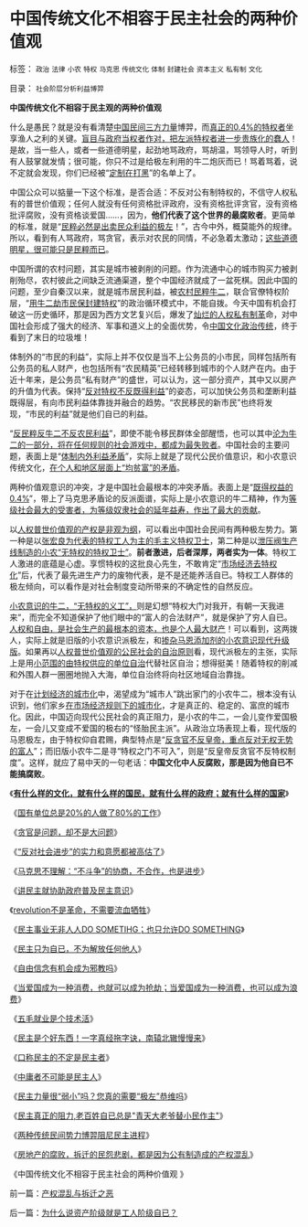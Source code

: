# 中国传统文化不相容于民主社会的两种价值观

标签： `政治` `法律` `小农` `特权` `马克思` `传统文化` `体制` `封建社会` `资本主义` `私有制` `文化` 

目录： `社会阶层分析利益博羿`

**中国传统文化不相容于民主观的两种价值观**

什么是愚民？就是没有看清楚[中国民间三方力量](../../../2009/10/13/城市平民利益一直经受着联合打击.md)博羿，而[真正的0.4%的特权者](http://blog.sina.com.cn/s/blog_5563a64d0100e39c.html)坐享渔人之利的关键。[盲目与政府当权者作对，把左派特权者进一步贵族化的蠢人](../../../2010/1/7/讲民主就协助政府普及民主意识.md)！是故，当一些人，或者一些道德明星，起劲地骂政府，骂胡温，骂领导人时，听到有人鼓掌就发情；很可能，你只不过是给极左利用的牛二炮灰而已！骂着骂着，说不定就会发现，你们已经被“[定制在打黑](../../../2009/10/11/可以定制的打黑.md)”的名单上了。

中国公众可以掂量一下这个标准，是否合适：不反对公有制特权的，不信守人权私有的普世价值观；任何人就没有任何资格批评政府，没有资格批评贪官，没有资格批评腐败，没有资格谈爱国……，因为，**他们代表了这个世界的最腐败者**。更简单的标准，就是“[民粹必然是出卖民众利益的极左](../../../2009/9/24/为什么说民粹就是极左.md)！”，古今中外，概莫能外的规律。所以，看到有人骂政府，骂贪官，表示对农民的同情，不必急着太激动；[这些道德明星，很可能只是民粹而已](../../../2009/9/28/示形于外实侵于内的爱国道德明星.md)。

中国所谓的农村问题，其实是城市被剥削的问题。作为流通中心的城市购买力被剥削殆尽，农村彼此之间缺乏流通渠道，整个中国经济就成了一盆死棋。因此中国的问题，至少自秦汉以来，就是城市居民利益，被[农村民粹牛二](../../../2009/8/26/仇富的牛二没前途.md)，联合官僚特权阶层，“[用牛二劫市民保封建特权](../../../2009/10/13/两千年社稷延寿之九字真言.md)”的政治循环模式中，不能自拨。今天中国有机会打破这一历史循环，那是因为西方文艺复兴后，爆发了[灿烂的人权私有制革](../../../2009/9/5/私有制是全人类老百姓奋斗五千年的革命成果.md)命，对中国社会形成了强大的经济、军事和道义上的全面优势，令[中国文化政治传统](../../../2009/6/22/国学儒教的科学精华在无私的服从美德.md)，终于看到了末日的垃圾堆！

体制外的“市民的利益”，实际上并不仅仅是当不上公务员的小市民，同样包括所有公务员的私人财产，也包括所有“农民精英”已经转移到城市的个人财产在内。由于近十年来，是公务员“私有财产”的盛世，可以认为，这一部分资产，其中又以房产的升值为代表。保持“[反对特权不反既得利益](../../../2009/8/28/反既得利益即“反利益可得”.md)”的姿态，可以加快公务员和垄断利益既得层，有向市民利益体靠拢并融合的趋势。“农民移民的新市民”也终将发现，“市民的利益”就是他们自已的利益。

“[反民粹反牛二不反农民利益](../../../2009/3/8/社区自治同时保护城市和农村居民的根本利益！.md)”，即使不能令移民群体全部醒悟，也可以其中[沦为牛二的一部分，将在任何规则的社会游戏中，都成为最失败者](../../../2009/8/26/仇富的牛二没前途.md)。中国社会的主要问题，表面上是“[体制内外利益矛盾](../../../2009/8/10/主要矛盾很可能就是体制内外的矛盾.md)”，实际上就是了现代公民价值意识，和小农意识传统文化，[在个人和地区层面上“均贫富”的矛盾](../../../2009/10/26/地区差别是户籍制度合理性的充分理由.md)。

两种价值观意识的冲突，才是中国社会最根本的冲突矛盾。表面上是“[既得权益的0.4%](http://blog.sina.com.cn/s/blog_5563a64d0100e39c.html)”，带上了马克思矛盾论的反派面谱，实际上是小农意识的牛二精神，作为[等级社会最大的受害者，为等级奴隶社会的延年益寿，作出了最大的贡献](../../../2008/10/16/极力维护不公平制度的是受害者自已.md)。

以[人权普世价值观的产权是非观为纲](../../../2009/11/14/正义感也可以变得非常可怕.md)，可以看出中国社会民间有两种极左势力。第一种是以[张宏良为代表的特权工人为主的毛主义特权卫士](http://darthvad.blog.sohu.com/132102470.html)，第二种是以[泄压阀生产线制造的小农“无特权的特权卫士”](../../../2009/10/25/特权卫士生产线和怪胎民主派.md)。**前者激进，后者深厚，两者实为一体**。特权工人激进的底蕴是心虚。享惯特权的这批良心先生，不敢肯定“[市场经济去特权化](http://blog.sina.com.cn/s/blog_5563a64d0100dxms.html)”后，代表了最先进生产力的废物代表，是不是还能养活自已。特权工人群体的极左倾向，可以看作是对社会制度变动所带来的不确定性的自然反应。

[小农意识的牛二，“无特权的义工”，](../../../2009/11/14/小农历史经济中形成的“一无所有”的小农意识.md)则是幻想“特权大门对我开，有朝一天我进来”，而完全不知道保护了他们眼中的“富人的合法财产”，就是保护了穷人自已。[人权和自由，是社会生产的最根本的资本，也是个人最大财产](../../../2009/9/8/人权和自由对你确实有价值吗？.md)！可以看到，这两拨人，实际上就是旧版的小农意识派极左，和[掺杂马恩添加剂的小农意识现代升级版](../../../2009/6/26/马恩主义为什么适合移植入中国传统社会.md)。如果再以[人权普世价值观的公民社会的自治原则](../../../2009/3/5/社区自治是人权保障的条件，小政府的前提.md)看，现代派极左的主张，实际上是用[小范围的由特权供应的单位自治](../../../2009/6/23/官民二元本质上“单位自治”.md)代替社区自治；想得挺美！随着特权的削减和外围人群一圈圈地抛入大海，单位自治终将向社区地域自治靠拢。

对于在[计划经济的城市化](../../../2009/10/28/计划经济的城市化只会适得其反.md)中，渴望成为“城市人”跳出家门的小农牛二，根本没有认识到，他们家乡[在市场经济规则下的城市化](../../../2009/9/19/农村：市场流通物流法制和人权欠发达地区.md)，才是真正的、稳定的、富庶的城市化。因此，中国迈向现代公民社会的真正阻力，是小农的牛二，一会儿变作爱国极左，一会儿又变成不爱国的极右的“怪胎民主派”。从政治立场表现上看，现代版的马恩极左，由于特权仰自君赐，典型特点是“[反贪官不反皇帝，重点反对无权无势的富人](http://blog.sina.com.cn/s/blog_5563a64d0100gfhs.html)”；而旧版小农牛二是寻“特权之门不可入”，则是“反皇帝反贪官不反特权制度”。这样，就应了易中天的一句老话：**中国文化中人反腐败，那是因为他自已不能搞腐败**。

《[**有什么样的文化，就有什么样的国民，就有什么样的政府；就有什么样的国家**](../../../2009/12/31/有什么样的文化，就有什么样的国民.md)》

《[国有单位总是20%的人做了80%的工作](../../../2009/12/30/国有单位总是20%的人做了80%的工作.md)》

《[贪官是问题，却不是大问题](../../../2010/1/4/贪官是问题，却不是大问题.md)》

《[“反对社会进步”的实力和意愿都被高估了](../../../2010/1/5/“反对社会进步”的实力和意愿都被高估了.md)》

《[马克思不理解：“不斗争”的协商，不合作，也是进步](../../../2010/1/6/“不斗争”是社会进步的主要手段.md)》

《[讲民主就协助政府普及民主意识](../../../2010/1/7/讲民主就协助政府普及民主意识.md)》

《[revolution不是革命，不需要流血牺牲](../../../2010/1/9/revolution不是革命，不需要流血牺牲.md)》

《[民主事业无非人人DO SOMETIHG；也只允许DO SOMETHING](../../../2010/1/10/民主事业无非人人DO&nbsp;SOMETIHG.md)》

《[民主只为自已，不为解放任何他人](http://blog.sina.com.cn/s/blog_5563a64d0100getp.html)》

《[自由信念有机会成为邪教吗](../../../2010/1/11/自由信念有机会成为邪教吗.md)》

《[当爱国成为一种消费，也就可以成为抢劫；当爱国成为一种消费，也可以成为浪费](../../../2010/1/11/当爱国成为一种消费.md)》

《[五毛就业是个技术活](../../../2010/1/13/五毛就业是个技术活.md)》

《[民主是个好东西！一字真经拖字诀，南辕北辙慢慢来](../../../2010/1/13/一字真经拖字诀，南辕北辙慢慢来.md)》

《[口称民主的不定是民主者](http://blog.sina.com.cn/s/blog_5563a64d0100gfhs.html)》

《[中庸者不可能是民主人](../../../2010/1/13/中庸者不可能是民主人.md)》

《[民主力量很“弱小”吗？您真的需要“极左”恭维吗](../../../2010/1/13/“人性”的份量超越一切意识形态.md)》

《[民主真正的阻力,老百姓自已总是"青天大老爷替小民作主"](http://blog.sina.com.cn/s/blog_5563a64d0100gfpk.html)》

《[两种传统民间势力博羿阻尼民主进程](../../../2010/1/14/两种传统民间势力博羿阻尼民主进程.md)》

《[房地产的腐败，拆迁的民怨悲剧，都是因为公有制造成的产权混乱](../../../2010/1/14/产权混乱与拆迁之恶.md)》

《中国传统文化不相容于民主社会的两种价值观 》



前一篇：[产权混乱与拆迁之恶](../../../2010/1/14/产权混乱与拆迁之恶.md)

后一篇：[为什么说资产阶级就是工人阶级自已？](../../../2010/1/14/为什么说资产阶级就是工人阶级自已？.md)